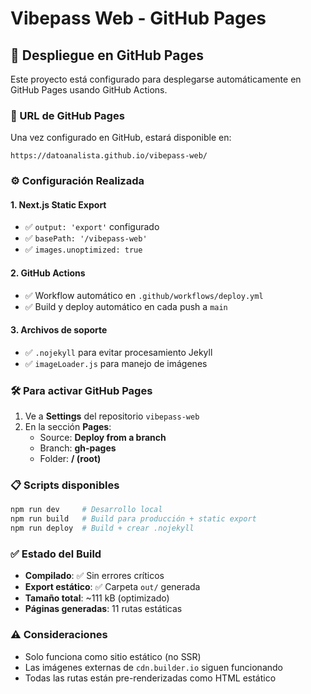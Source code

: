 # Vibepass Web - GitHub Pages

## 🚀 Despliegue en GitHub Pages

Este proyecto está configurado para desplegarse automáticamente en GitHub Pages usando GitHub Actions.

### 🔗 URL de GitHub Pages
Una vez configurado en GitHub, estará disponible en:
```
https://datoanalista.github.io/vibepass-web/
```

### ⚙️ Configuración Realizada

#### 1. Next.js Static Export
- ✅ `output: 'export'` configurado
- ✅ `basePath: '/vibepass-web'` 
- ✅ `images.unoptimized: true`

#### 2. GitHub Actions
- ✅ Workflow automático en `.github/workflows/deploy.yml`
- ✅ Build y deploy automático en cada push a `main`

#### 3. Archivos de soporte
- ✅ `.nojekyll` para evitar procesamiento Jekyll
- ✅ `imageLoader.js` para manejo de imágenes

### 🛠️ Para activar GitHub Pages

1. Ve a **Settings** del repositorio `vibepass-web`
2. En la sección **Pages**:
   - Source: **Deploy from a branch**
   - Branch: **gh-pages**
   - Folder: **/ (root)**

### 📋 Scripts disponibles

```bash
npm run dev     # Desarrollo local
npm run build   # Build para producción + static export
npm run deploy  # Build + crear .nojekyll
```

### ✅ Estado del Build

- **Compilado**: ✅ Sin errores críticos
- **Export estático**: ✅ Carpeta `out/` generada
- **Tamaño total**: ~111 kB (optimizado)
- **Páginas generadas**: 11 rutas estáticas

### ⚠️ Consideraciones

- Solo funciona como sitio estático (no SSR)
- Las imágenes externas de `cdn.builder.io` siguen funcionando
- Todas las rutas están pre-renderizadas como HTML estático
